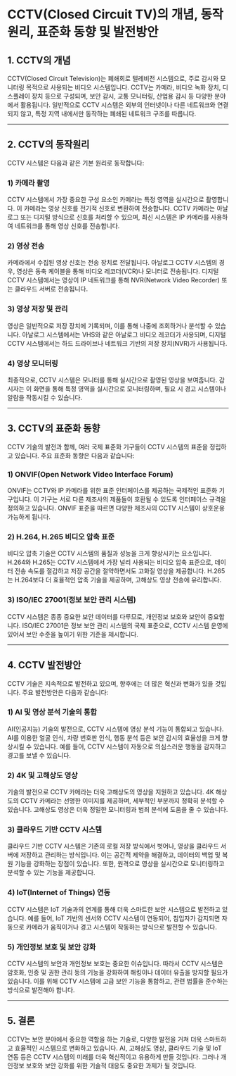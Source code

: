 # CCTV(Closed Circuit TV)의 개념, 동작원리, 표준화 동향 및 발전방안

## 1. CCTV의 개념
CCTV(Closed Circuit Television)는 폐쇄회로 텔레비전 시스템으로, 주로 감시와 모니터링 목적으로 사용되는 비디오 시스템입니다. CCTV는 카메라, 비디오 녹화 장치, 디스플레이 장치 등으로 구성되며, 보안 감시, 교통 모니터링, 산업용 감시 등 다양한 분야에서 활용됩니다. 일반적으로 CCTV 시스템은 외부의 인터넷이나 다른 네트워크와 연결되지 않고, 특정 지역 내에서만 동작하는 폐쇄된 네트워크 구조를 따릅니다.

---

## 2. CCTV의 동작원리

CCTV 시스템은 다음과 같은 기본 원리로 동작합니다:

### 1) 카메라 촬영
CCTV 시스템에서 가장 중요한 구성 요소인 카메라는 특정 영역을 실시간으로 촬영합니다. 이 카메라는 영상 신호를 전기적 신호로 변환하여 전송합니다. CCTV 카메라는 아날로그 또는 디지털 방식으로 신호를 처리할 수 있으며, 최신 시스템은 IP 카메라를 사용하여 네트워크를 통해 영상 신호를 전송합니다.

### 2) 영상 전송
카메라에서 수집된 영상 신호는 전송 장치로 전달됩니다. 아날로그 CCTV 시스템의 경우, 영상은 동축 케이블을 통해 비디오 레코더(VCR)나 모니터로 전송됩니다. 디지털 CCTV 시스템에서는 영상이 IP 네트워크를 통해 NVR(Network Video Recorder) 또는 클라우드 서버로 전송됩니다.

### 3) 영상 저장 및 관리
영상은 일반적으로 저장 장치에 기록되며, 이를 통해 나중에 조회하거나 분석할 수 있습니다. 아날로그 시스템에서는 VHS와 같은 아날로그 비디오 레코더가 사용되며, 디지털 CCTV 시스템에서는 하드 드라이브나 네트워크 기반의 저장 장치(NVR)가 사용됩니다.

### 4) 영상 모니터링
최종적으로, CCTV 시스템은 모니터를 통해 실시간으로 촬영된 영상을 보여줍니다. 감시자는 이 화면을 통해 특정 영역을 실시간으로 모니터링하며, 필요 시 경고 시스템이나 알람을 작동시킬 수 있습니다.

---

## 3. CCTV의 표준화 동향

CCTV 기술의 발전과 함께, 여러 국제 표준화 기구들이 CCTV 시스템의 표준을 정립하고 있습니다. 주요 표준화 동향은 다음과 같습니다:

### 1) ONVIF(Open Network Video Interface Forum)
ONVIF는 CCTV와 IP 카메라를 위한 표준 인터페이스를 제공하는 국제적인 표준화 기구입니다. 이 기구는 서로 다른 제조사의 제품들이 호환될 수 있도록 인터페이스 규격을 정의하고 있습니다. ONVIF 표준을 따르면 다양한 제조사의 CCTV 시스템이 상호운용 가능하게 됩니다.

### 2) H.264, H.265 비디오 압축 표준
비디오 압축 기술은 CCTV 시스템의 품질과 성능을 크게 향상시키는 요소입니다. H.264와 H.265는 CCTV 시스템에서 가장 널리 사용되는 비디오 압축 표준으로, 데이터 전송 속도를 절감하고 저장 공간을 절약하면서도 고화질 영상을 제공합니다. H.265는 H.264보다 더 효율적인 압축 기술을 제공하며, 고해상도 영상 전송에 유리합니다.

### 3) ISO/IEC 27001(정보 보안 관리 시스템)
CCTV 시스템은 종종 중요한 보안 데이터를 다루므로, 개인정보 보호와 보안이 중요합니다. ISO/IEC 27001은 정보 보안 관리 시스템의 국제 표준으로, CCTV 시스템 운영에 있어서 보안 수준을 높이기 위한 기준을 제시합니다.

---

## 4. CCTV 발전방안

CCTV 기술은 지속적으로 발전하고 있으며, 향후에는 더 많은 혁신과 변화가 있을 것입니다. 주요 발전방안은 다음과 같습니다:

### 1) AI 및 영상 분석 기술의 통합
AI(인공지능) 기술의 발전으로, CCTV 시스템에 영상 분석 기능이 통합되고 있습니다. AI를 이용한 얼굴 인식, 차량 번호판 인식, 행동 분석 등은 보안 감시의 효율성을 크게 향상시킬 수 있습니다. 예를 들어, CCTV 시스템이 자동으로 의심스러운 행동을 감지하고 경고를 보낼 수 있습니다.

### 2) 4K 및 고해상도 영상
기술의 발전으로 CCTV 카메라는 더욱 고해상도의 영상을 지원하고 있습니다. 4K 해상도의 CCTV 카메라는 선명한 이미지를 제공하며, 세부적인 부분까지 정확히 분석할 수 있습니다. 고해상도 영상은 더욱 정밀한 모니터링과 범죄 분석에 도움을 줄 수 있습니다.

### 3) 클라우드 기반 CCTV 시스템
클라우드 기반 CCTV 시스템은 기존의 로컬 저장 방식에서 벗어나, 영상을 클라우드 서버에 저장하고 관리하는 방식입니다. 이는 공간적 제약을 해결하고, 데이터의 백업 및 복원 기능을 강화하는 장점이 있습니다. 또한, 원격으로 영상을 실시간으로 모니터링하고 분석할 수 있는 기능을 제공합니다.

### 4) IoT(Internet of Things) 연동
CCTV 시스템은 IoT 기술과의 연계를 통해 더욱 스마트한 보안 시스템으로 발전하고 있습니다. 예를 들어, IoT 기반의 센서와 CCTV 시스템이 연동되어, 침입자가 감지되면 자동으로 카메라가 움직이거나 경고 시스템이 작동하는 방식으로 발전할 수 있습니다.

### 5) 개인정보 보호 및 보안 강화
CCTV 시스템의 보안과 개인정보 보호는 중요한 이슈입니다. 따라서 CCTV 시스템은 암호화, 인증 및 권한 관리 등의 기능을 강화하여 해킹이나 데이터 유출을 방지할 필요가 있습니다. 이를 위해 CCTV 시스템에 고급 보안 기능을 통합하고, 관련 법률을 준수하는 방식으로 발전해야 합니다.

---

## 5. 결론
CCTV는 보안 분야에서 중요한 역할을 하는 기술로, 다양한 발전을 거쳐 더욱 스마트하고 효율적인 시스템으로 변화하고 있습니다. AI, 고해상도 영상, 클라우드 기술 및 IoT 연동 등은 CCTV 시스템의 미래를 더욱 혁신적이고 유용하게 만들 것입니다. 그러나 개인정보 보호와 보안 강화를 위한 기술적 대응도 중요한 과제가 될 것입니다.
